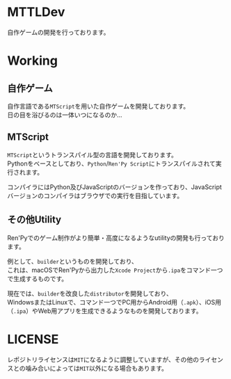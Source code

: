 # MTTLDev

自作ゲームの開発を行っております。

# Working

## 自作ゲーム

自作言語である`MTScript`を用いた自作ゲームを開発しております。  
日の目を浴びるのは一体いつになるのか...

## MTScript

`MTScript`というトランスパイル型の言語を開発しております。  
Pythonをベースとしており、`Python`/`Ren'Py Script`にトランスパイルされて実行されます。

コンパイラにはPython及びJavaScriptのバージョンを作っており、JavaScriptバージョンのコンパイラはブラウザでの実行を目指しています。

## その他Utility

Ren'Pyでのゲーム制作がより簡単・高度になるようなutilityの開発も行っております。

例として、`builder`というものを開発しており、  
これは、macOSでRen'Pyから出力した`Xcode Project`から`.ipa`をコマンド一つで生成するものです。

現在では、`builder`を改良した`distributor`を開発しており、  
WindowsまたはLinuxで、コマンド一つでPC用からAndroid用（`.apk`）、iOS用（`.ipa`）やWeb用アプリを生成できるようなものを開発しております。

# LICENSE

レポジトリライセンスは`MIT`になるように調整していますが、その他のライセンスとの噛み合いによっては`MIT`以外になる場合もあります。
